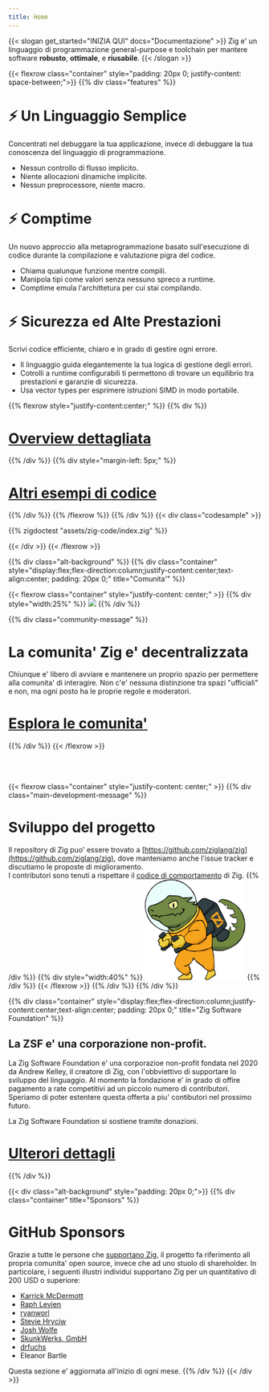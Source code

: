 ```yaml
---
title: Home
---
```

{{< slogan get_started="INIZIA QUI" docs="Documentazione" >}}
Zig e' un linguaggio di programmazione general-purpose e toolchain per
mantere software **robusto**, **ottimale**, e **riusabile**.
{{< /slogan >}}

{{< flexrow class="container" style="padding: 20px 0; justify-content: space-between;">}}
{{% div class="features" %}}

# ⚡ Un Linguaggio Semplice
Concentrati nel debuggare la tua applicazione, invece di debuggare la tua conoscenza del linguaggio di programmazione.

- Nessun controllo di flusso implicito.
- Niente allocazioni dinamiche implicite.
- Nessun preprocessore, niente macro. 

# ⚡ Comptime
Un nuovo approccio alla metaprogrammazione basato sull'esecuzione di codice durante la compilazione e valutazione pigra del codice.

- Chiama qualunque funzione mentre compili.
- Manipola tipi come valori senza nessuno spreco a runtime.
- Comptime emula l'archittetura per cui stai compilando.

# ⚡ Sicurezza ed Alte Prestazioni
Scrivi codice efficiente, chiaro e in grado di gestire ogni errore.

- Il linguaggio guida elegantemente la tua logica di gestione degli errori.
- Cotrolli a runtime configurabili ti permettono di trovare un equilibrio tra prestazioni e garanzie di sicurezza.
- Usa vector types per esprimere istruzioni SIMD in modo portabile.

{{% flexrow style="justify-content:center;" %}}
{{% div %}}
<h1>
    <a href="learn/overview/" class="button" style="display: inline;">Overview dettagliata</a>
</h1>
{{% /div %}}
{{% div  style="margin-left: 5px;" %}}
<h1>
    <a href="learn/samples/" class="button" style="display: inline;">Altri esempi di codice</a>
</h1>
{{% /div %}}
{{% /flexrow %}}
{{% /div %}}
{{< div class="codesample" >}}

{{% zigdoctest "assets/zig-code/index.zig" %}}

{{< /div >}}
{{< /flexrow >}}

{{% div class="alt-background" %}}
{{% div class="container"  style="display:flex;flex-direction:column;justify-content:center;text-align:center; padding: 20px 0;" title="Comunita'" %}}

{{< flexrow class="container" style="justify-content: center;" >}}
{{% div style="width:25%" %}}
<img src="https://raw.githubusercontent.com/ziglang/logo/master/ziggy.svg" style="max-height: 200px">
{{% /div %}}

{{% div class="community-message" %}}
# La comunita' Zig e' decentralizzata
Chiunque e' libero di avviare e mantenere un proprio spazio per permettere alla comunita' di interagire.
Non c'e' nessuna distinzione tra spazi "ufficiali" e non, ma ogni posto ha le proprie regole e moderatori.

<div style="">
<h1>
	<a href="" class="button" style="display: inline;">Esplora le comunita'</a>
</h1>
</div>
{{% /div %}}
{{< /flexrow >}}
<div style="height: 50px;"></div>

{{< flexrow class="container" style="justify-content: center;" >}}
{{% div class="main-development-message" %}}
# Sviluppo del progetto
Il repository di Zig puo' essere trovato a [https://github.com/ziglang/zig](https://github.com/ziglang/zig), dove manteniamo anche l'issue tracker e discutiamo le proposte di miglioramento.  
I contributori sono tenuti a rispettare il [codice di comportamento](https://github.com/ziglang/zig/blob/master/CODE_OF_CONDUCT.md) di Zig.
{{% /div %}}
{{% div style="width:40%" %}}
<img src="https://raw.githubusercontent.com/ziglang/logo/master/zero.svg" style="max-height: 200px">
{{% /div %}}
{{< /flexrow >}}
{{% /div %}}
{{% /div %}}


{{% div class="container" style="display:flex;flex-direction:column;justify-content:center;text-align:center; padding: 20px 0;" title="Zig Software Foundation" %}}
## La ZSF e' una corporazione non-profit.

La Zig Software Foundation e' una corporazioe non-profit fondata nel 2020 da Andrew Kelley, il creatore di Zig, con l'obbviettivo di supportare lo sviluppo del linguaggio. Al momento la fondazione e' in grado di offire pagamento a rate competitivi ad un piccolo numero di contributori. Speriamo di poter estentere questa offerta a piu' contibutori nel prossimo futuro.

La Zig Software Foundation si sostiene tramite donazioni.

<h1>
	<a href="zsf/" class="button" style="display:inline;">Ulterori dettagli</a>
</h1>
{{% /div %}}


{{< div class="alt-background" style="padding: 20px 0;">}}
{{% div class="container" title="Sponsors" %}}
# GitHub Sponsors

Grazie a tutte le persone che [supportano Zig](zsf/), il progetto fa riferimento all propria comunita' open source, invece che ad uno stuolo di shareholder. In particolare, i seguenti illustri individui supportano Zig per un quantitativo di 200 USD o superiore:

- [Karrick McDermott](https://github.com/karrick)
- [Raph Levien](https://raphlinus.github.io/)
- [ryanworl](https://github.com/ryanworl)
- [Stevie Hryciw](https://www.hryx.net/)
- [Josh Wolfe](https://github.com/thejoshwolfe)
- [SkunkWerks, GmbH](https://skunkwerks.at/)
- [drfuchs](https://github.com/drfuchs)
- Eleanor Bartle

Questa sezione e' aggiornata all'inizio di ogni mese.
{{% /div %}}
{{< /div >}}
























